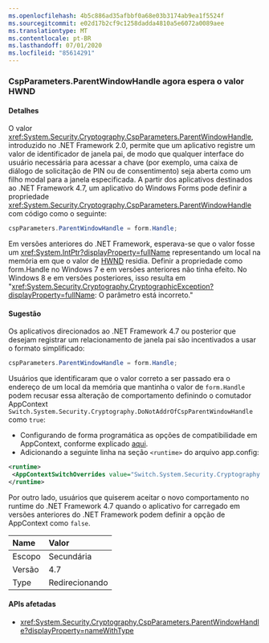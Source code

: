 ```yaml
---
ms.openlocfilehash: 4b5c886ad35afbbf0a68e03b3174ab9ea1f5524f
ms.sourcegitcommit: e02d17b2cf9c1258dadda4810a5e6072a0089aee
ms.translationtype: MT
ms.contentlocale: pt-BR
ms.lasthandoff: 07/01/2020
ms.locfileid: "85614291"
---
```

### <a name="cspparametersparentwindowhandle-now-expects-hwnd-value"></a>CspParameters.ParentWindowHandle agora espera o valor HWND

#### <a name="details"></a>Detalhes

O valor <xref:System.Security.Cryptography.CspParameters.ParentWindowHandle>, introduzido no .NET Framework 2.0, permite que um aplicativo registre um valor de identificador de janela pai, de modo que qualquer interface do usuário necessária para acessar a chave (por exemplo, uma caixa de diálogo de solicitação de PIN ou de consentimento) seja aberta como um filho modal para a janela especificada. A partir dos aplicativos destinados ao .NET Framework 4.7, um aplicativo do Windows Forms pode definir a propriedade <xref:System.Security.Cryptography.CspParameters.ParentWindowHandle> com código como o seguinte:

```csharp
cspParameters.ParentWindowHandle = form.Handle;
```

Em versões anteriores do .NET Framework, esperava-se que o valor fosse um <xref:System.IntPtr?displayProperty=fullName> representando um local na memória em que o valor de [HWND](https://docs.microsoft.com/windows/desktop/WinProg/windows-data-types#HWND) residia. Definir a propriedade como form.Handle no Windows 7 e em versões anteriores não tinha efeito. No Windows 8 e em versões posteriores, isso resulta em &quot;<xref:System.Security.Cryptography.CryptographicException?displayProperty=fullName>: O parâmetro está incorreto.&quot;

#### <a name="suggestion"></a>Sugestão

Os aplicativos direcionados ao .NET Framework 4.7 ou posterior que desejam registrar um relacionamento de janela pai são incentivados a usar o formato simplificado:

```csharp
cspParameters.ParentWindowHandle = form.Handle;
```

Usuários que identificaram que o valor correto a ser passado era o endereço de um local da memória que mantinha o valor de `form.Handle` podem recusar essa alteração de comportamento definindo o comutador AppContext `Switch.System.Security.Cryptography.DoNotAddrOfCspParentWindowHandle` como `true`:

- Configurando de forma programática as opções de compatibilidade em AppContext, conforme explicado [aqui](https://devblogs.microsoft.com/dotnet/net-announcements-at-build-2015/#dotnet46).
- Adicionando a seguinte linha na seção `<runtime>` do arquivo app.config:

```xml
<runtime>
 <AppContextSwitchOverrides value="Switch.System.Security.Cryptography.DoNotAddrOfCspParentWindowHandle=true"/>
</runtime>
```

Por outro lado, usuários que quiserem aceitar o novo comportamento no runtime do .NET Framework 4.7 quando o aplicativo for carregado em versões anteriores do .NET Framework podem definir a opção de AppContext como `false`.

| Name    | Valor       |
|:--------|:------------|
| Escopo   | Secundária       |
| Versão | 4.7         |
| Type    | Redirecionando |

#### <a name="affected-apis"></a>APIs afetadas

- <xref:System.Security.Cryptography.CspParameters.ParentWindowHandle?displayProperty=nameWithType>
